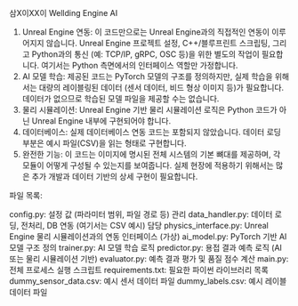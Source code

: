 삼X이XX이 Wellding Engine AI


1. Unreal Engine 연동: 이 코드만으로는 Unreal Engine과의 직접적인 연동이 이루어지지 않습니다. Unreal Engine 프로젝트 설정, C++/블루프린트 스크립팅, 그리고 Python과의 통신 (예: TCP/IP, gRPC, OSC 등)을 위한 별도의 작업이 필요합니다. 여기서는 Python 측면에서의 인터페이스 역할만 가정합니다.
2. AI 모델 학습: 제공된 코드는 PyTorch 모델의 구조를 정의하지만, 실제 학습을 위해서는 대량의 레이블링된 데이터 (센서 데이터, 비드 형상 이미지 등)가 필요합니다. 데이터가 없으므로 학습된 모델 파일을 제공할 수는 없습니다.
3. 물리 시뮬레이션: Unreal Engine 기반 물리 시뮬레이션 로직은 Python 코드가 아닌 Unreal Engine 내부에 구현되어야 합니다.
4. 데이터베이스: 실제 데이터베이스 연동 코드는 포함되지 않았습니다. 데이터 로딩 부분은 예시 파일(CSV)을 읽는 형태로 구현합니다.
5. 완전한 기능: 이 코드는 이미지에 명시된 전체 시스템의 기본 뼈대를 제공하며, 각 모듈이 어떻게 구성될 수 있는지를 보여줍니다. 실제 현장에 적용하기 위해서는 많은 추가 개발과 데이터 기반의 상세 구현이 필요합니다.


파일 목록:

config.py: 설정 값 (파라미터 범위, 파일 경로 등) 관리
data_handler.py: 데이터 로딩, 전처리, DB 연동 (여기서는 CSV 예시) 담당
physics_interface.py: Unreal Engine 물리 시뮬레이션과의 연동 인터페이스 (가상)
ai_model.py: PyTorch 기반 AI 모델 구조 정의
trainer.py: AI 모델 학습 로직
predictor.py: 용접 결과 예측 로직 (AI 또는 물리 시뮬레이션 기반)
evaluator.py: 예측 결과 평가 및 품질 점수 계산
main.py: 전체 프로세스 실행 스크립트
requirements.txt: 필요한 파이썬 라이브러리 목록
dummy_sensor_data.csv: 예시 센서 데이터 파일
dummy_labels.csv: 예시 레이블 데이터 파일
